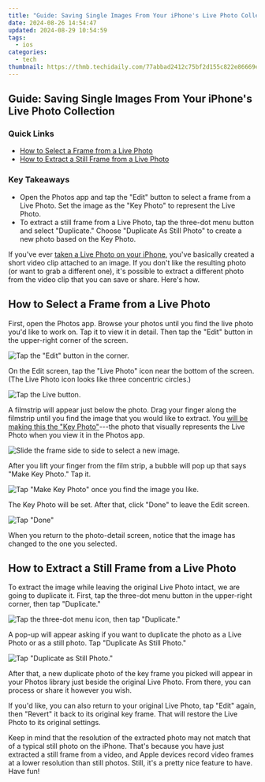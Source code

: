 ```yaml
---
title: "Guide: Saving Single Images From Your iPhone's Live Photo Collection"
date: 2024-08-26 14:54:47
updated: 2024-08-29 10:54:59
tags:
  - ios
categories:
  - tech
thumbnail: https://thmb.techidaily.com/77abbad2412c75bf2d155c822e86669e88f9a5dd8a481c4e930fc983fb030e00.jpg
---
```


## Guide: Saving Single Images From Your iPhone's Live Photo Collection

### Quick Links

* [How to Select a Frame from a Live Photo](https://video-screen-grab.techidaily.com/new-the-ultimate-guide-to-finding-your-ideal-recorder-macos-for-2024/)
* [How to Extract a Still Frame from a Live Photo](https://article-posts.techidaily.com/new-in-2024-mastering-multimedia-slides-with-speech-recordings-powerpoint/)

### Key Takeaways

* Open the Photos app and tap the "Edit" button to select a frame from a Live Photo. Set the image as the "Key Photo" to represent the Live Photo.
* To extract a still frame from a Live Photo, tap the three-dot menu button and select "Duplicate." Choose "Duplicate As Still Photo" to create a new photo based on the Key Photo.

 If you've ever [taken a Live Photo on your iPhone](https://youtube-clips.techidaily.com/updated-delving-into-the-advantages-and-disadvantages-of-youtube-premium/), you've basically created a short video clip attached to an image. If you don't like the resulting photo (or want to grab a different one), it's possible to extract a different photo from the video clip that you can save or share. Here's how.

##  How to Select a Frame from a Live Photo

 First, open the Photos app. Browse your photos until you find the live photo you'd like to work on. Tap it to view it in detail. Then tap the "Edit" button in the upper-right corner of the screen.

![Tap the "Edit" button in the corner.](https://static1.howtogeekimages.com/wordpress/wp-content/uploads/2023/11/1-tap-the-edit-button.png) 

 On the Edit screen, tap the "Live Photo" icon near the bottom of the screen. (The Live Photo icon looks like three concentric circles.)

![Tap the Live button.](https://static1.howtogeekimages.com/wordpress/wp-content/uploads/2023/11/2-live-button.png) 

 A filmstrip will appear just below the photo. Drag your finger along the filmstrip until you find the image that you would like to extract. You [will be making this the "Key Photo"](https://mondly-stories.techidaily.com/conquer-the-french-conversation-vocabulary-for-travelers/)\---the photo that visually represents the Live Photo when you view it in the Photos app.

![Slide the frame side to side to select a new image.](https://static1.howtogeekimages.com/wordpress/wp-content/uploads/2023/11/3-slide-side-to-side.png) 

 After you lift your finger from the film strip, a bubble will pop up that says "Make Key Photo." Tap it.

![Tap "Make Key Photo" once you find the image you like.](https://static1.howtogeekimages.com/wordpress/wp-content/uploads/2023/11/4-make-key-photo.png) 

 The Key Photo will be set. After that, click "Done" to leave the Edit screen.

![Tap "Done"](https://static1.howtogeekimages.com/wordpress/wp-content/uploads/2023/11/5-tap-done.png) 

 When you return to the photo-detail screen, notice that the image has changed to the one you selected.

##  How to Extract a Still Frame from a Live Photo

 To extract the image while leaving the original Live Photo intact, we are going to duplicate it. First, tap the three-dot menu button in the upper-right corner, then tap "Duplicate."

![Tap the three-dot menu icon, then tap "Duplicate."](https://static1.howtogeekimages.com/wordpress/wp-content/uploads/2023/11/6-tap-3-dot-then-tap-duplicate.png) 

 A pop-up will appear asking if you want to duplicate the photo as a Live Photo or as a still photo. Tap "Duplicate As Still Photo."

![Tap "Duplicate as Still Photo."](https://static1.howtogeekimages.com/wordpress/wp-content/uploads/2023/11/7-duplicate-as-still-photo.png) 

 After that, a new duplicate photo of the key frame you picked will appear in your Photos library just beside the original Live Photo. From there, you can process or share it however you wish.

 If you'd like, you can also return to your original Live Photo, tap "Edit" again, then "Revert" it back to its original key frame. That will restore the Live Photo to its original settings.

 Keep in mind that the resolution of the extracted photo may not match that of a typical still photo on the iPhone. That's because you have just extracted a still frame from a video, and Apple devices record video frames at a lower resolution than still photos. Still, it's a pretty nice feature to have. Have fun!

<ins class="adsbygoogle"
     style="display:block"
     data-ad-format="autorelaxed"
     data-ad-client="ca-pub-7571918770474297"
     data-ad-slot="1223367746"></ins>



<ins class="adsbygoogle"
     style="display:block"
     data-ad-client="ca-pub-7571918770474297"
     data-ad-slot="8358498916"
     data-ad-format="auto"
     data-full-width-responsive="true"></ins>
